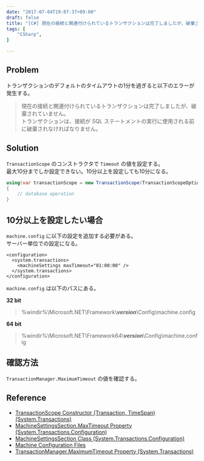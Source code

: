 ```yaml
---
date: "2017-07-04T19:07:37+09:00"
draft: false
title: "[C#] 現在の接続と関連付けられているトランザクションは完了しましたが、破棄されていません。トランザクションは、接続が SQL ステートメントの実行に使用される前に破棄されなければなりません。"
tags: [
    "CSharp",
]

---
```


## Problem

トランザクションのデフォルトのタイムアウトの1分を過ぎると以下のエラーが発生する。

> 現在の接続と関連付けられているトランザクションは完了しましたが、破棄されていません。<br>
> トランザクションは、接続が SQL ステートメントの実行に使用される前に破棄されなければなりません。

## Solution

`TransactionScope` のコンストラクタで `Timeout` の値を設定する。<br>
最大10分までしか設定できない。10分以上を設定しても10分になる。

```csharp
using(var transactionScope = new TransactionScope(TransactionScopeOption.Required, TimeSpan.FromMinutes(10.0)))
{
    // database operation
}
```

## 10分以上を設定したい場合
`machine.config` に以下の設定を追加する必要がある。<br>
サーバー単位での設定になる。

```
<configuration>
  <system.transactions>
    <machineSettings maxTimeout="01:00:00" />
  </system.transactions>
</configuration>
```

`machine.config` は以下のパスにある。

**32 bit**

> %windir%\Microsoft.NET\Framework\\***version***\Config\machine.config

**64 bit**

> %windir%\Microsoft.NET\Framework64\\***version***\Config\machine.config


## 確認方法

`TransactionManager.MaximumTimeout` の値を確認する。


## Reference

- [TransactionScope Constructor \(Transaction, TimeSpan\) \(System\.Transactions\)](https://msdn.microsoft.com/en-us/library/ms149852.aspx)
- [MachineSettingsSection\.MaxTimeout Property \(System\.Transactions\.Configuration\)](https://msdn.microsoft.com/en-us/library/system.transactions.configuration.machinesettingssection.maxtimeout.aspx)
- [MachineSettingsSection Class \(System\.Transactions\.Configuration\)](https://msdn.microsoft.com/en-us/library/system.transactions.configuration.machinesettingssection.aspx#Anchor_6)
- [Machine Configuration Files](https://msdn.microsoft.com/en-us/library/ms229697.aspx)
- [TransactionManager\.MaximumTimeout Property \(System\.Transactions\)](https://msdn.microsoft.com/en-us/library/system.transactions.transactionmanager.maximumtimeout.aspx)
